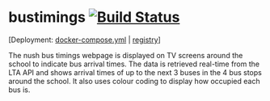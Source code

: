 
# bustimings [![Build Status](https://appventure.nushigh.edu.sg:8000/api/badges/appventure-nush/bustimings/status.svg)](https://appventure.nushigh.edu.sg:8000/appventure-nush/bustimings)

\[Deployment:
[docker-compose.yml](https://github.com/appventure-nush/infrastructure/blob/master/setup-scripts/main-bustimings.yml) | [registry](https://appventure.nushigh.edu.sg/registry/#/bustimings)\]

The nush bus timings webpage is displayed on TV screens around the school to indicate bus arrival times. The data is retrieved real-time from the LTA API and shows arrival times of up to the next 3 buses in the 4 bus stops around the school. It also uses colour coding to display how occupied each bus is.
